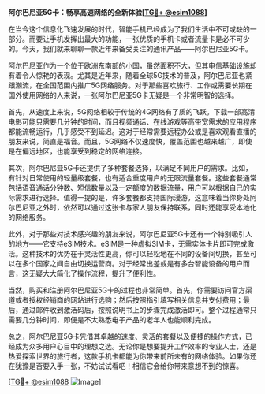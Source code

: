**阿尔巴尼亚5G卡：畅享高速网络的全新体验[[TG💪+ @esim1088](https://t.me/s/esim1088)]**

在当今这个信息化飞速发展的时代，智能手机已经成为了我们生活中不可或缺的一部分。而要让手机发挥出最大的功能，一张优质的手机卡或者流量卡是必不可少的。今天，我们就来聊聊一款近年来备受关注的通讯产品——阿尔巴尼亚5G卡。

阿尔巴尼亚作为一个位于欧洲东南部的小国，虽然面积不大，但其电信基础设施却有着令人惊艳的表现。尤其是近年来，随着全球5G技术的普及，阿尔巴尼亚也紧跟潮流，在全国范围内推广5G网络服务。对于那些喜欢旅行、工作或需要长期在国外使用网络的人来说，一张阿尔巴尼亚5G卡无疑是一个非常明智的选择。

首先，从速度上来说，5G网络相较于传统的4G网络有了质的飞跃。下载一部高清电影可能只需要几分钟的时间，而且视频通话、在线游戏等高带宽需求的应用程序都能流畅运行，几乎感受不到延迟。这对于经常需要远程办公或是喜欢观看直播的朋友来说，简直是福音。而且，5G网络不仅速度快，覆盖范围也越来越广，即使是在偏远地区，也能享受到稳定的网络连接。

其次，阿尔巴尼亚5G卡还提供了多种套餐选择，以满足不同用户的需求。比如，有针对日常使用的轻量级套餐，也有适合重度用户的无限流量套餐。这些套餐通常包括语音通话分钟数、短信数量以及一定额度的数据流量，用户可以根据自己的实际需求进行选择。值得一提的是，许多套餐都支持国际漫游，这意味着当你身处阿尔巴尼亚之外时，依然可以通过这张卡与家人朋友保持联系，同时还能享受本地化的网络服务。

此外，对于那些对技术感兴趣的朋友来说，阿尔巴尼亚5G卡还有一个特别吸引人的地方——它支持eSIM技术。eSIM是一种虚拟SIM卡，无需实体卡片即可完成激活。这种技术的优势在于灵活性更高，你可以轻松地在不同的设备间切换，甚至可以在多个国家之间自由切换运营商。对于经常出差或是有多台智能设备的用户而言，这无疑大大简化了操作流程，提升了便利性。

当然，购买和注册阿尔巴尼亚5G卡的过程也非常简单。首先，你需要访问官方渠道或者授权经销商的网站进行选购；然后按照指引填写相关信息并支付费用；最后，通过邮件收到激活码后，按照说明书上的步骤完成激活即可。整个过程通常只需要几分钟时间，即便是不太熟悉电子产品的老年人也能顺利完成。

总之，阿尔巴尼亚5G卡凭借其卓越的速度、灵活的套餐以及便捷的操作方式，已经成为众多用户心目中的理想之选。无论你是想要提升工作效率的专业人士，还是热爱探索世界的旅行者，这款手机卡都能为你带来前所未有的网络体验。如果你还在犹豫是否要入手一张，不妨试试看吧！相信它会给你带来意想不到的惊喜。

[[TG💪+ @esim1088](https://t.me/s/esim1088) ![Image](https://i.postimg.cc/4NQfJmqS/Snipaste-2025-05-13-00-14-12.png)]